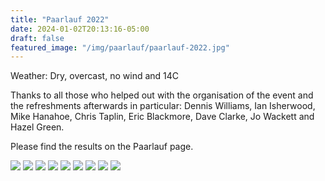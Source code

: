```yaml
---
title: "Paarlauf 2022"
date: 2024-01-02T20:13:16-05:00
draft: false
featured_image: "/img/paarlauf/paarlauf-2022.jpg"
---
```


Weather: Dry, overcast, no wind and 14C

Thanks to all those who helped out with the organisation of the event and the refreshments afterwards in particular: 
Dennis Williams, Ian Isherwood, Mike Hanahoe, Chris Taplin, Eric Blackmore, Dave Clarke, Jo Wackett and Hazel Green.

Please find the results on the Paarlauf page.

![](https://www.lauristonrunners.club/img/paarlauf/2023/paarlauf-2023_1.jpg)
![](https://www.lauristonrunners.club/img/paarlauf/2023/paarlauf-2023_2.jpg)
![](https://www.lauristonrunners.club/img/paarlauf/2023/paarlauf-2023_3.jpg)
![](https://www.lauristonrunners.club/img/paarlauf/2023/paarlauf-2023_4.jpg)
![](https://www.lauristonrunners.club/img/paarlauf/2023/paarlauf-2023_5.jpg)
![](https://www.lauristonrunners.club/img/paarlauf/2023/paarlauf-2023_6.jpg)
![](https://www.lauristonrunners.club/img/paarlauf/2023/paarlauf-2023_7.jpg)
![](https://www.lauristonrunners.club/img/paarlauf/2023/paarlauf-2023_8.jpg)
![](https://www.lauristonrunners.club/img/paarlauf/2023/paarlauf-2023_9.jpg)
